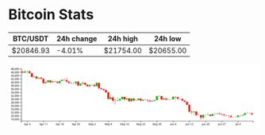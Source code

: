 # Bitcoin Stats

BTC/USDT|24h change|24h high|24h low|
|---|---|---|---|
|$20846.93|-4.01%|$21754.00|$20655.00|

<img src="./chart.svg">

